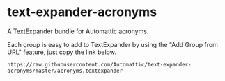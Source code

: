 # text-expander-acronyms
A TextExpander bundle for Automattic acronyms.

Each group is easy to add to TextExpander by using the "Add Group from URL" feature, just copy the link below.

```
https://raw.githubusercontent.com/Automattic/text-expander-acronyms/master/acronyms.textexpander
```
